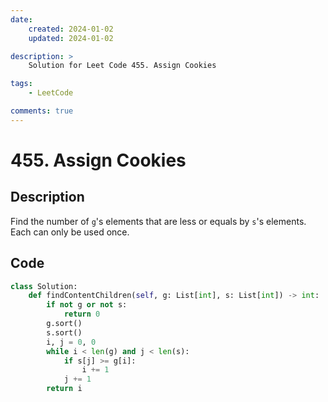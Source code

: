 ```yaml
---
date:
    created: 2024-01-02
    updated: 2024-01-02

description: >
    Solution for Leet Code 455. Assign Cookies

tags:
    - LeetCode

comments: true
---
```

# 455. Assign Cookies

## Description

Find the number of `g`'s elements that are less or equals by `s`'s elements. Each can only be used once.

## Code

```python
class Solution:
    def findContentChildren(self, g: List[int], s: List[int]) -> int:
        if not g or not s:
            return 0
        g.sort()
        s.sort()
        i, j = 0, 0
        while i < len(g) and j < len(s):
            if s[j] >= g[i]:
                i += 1
            j += 1
        return i
```